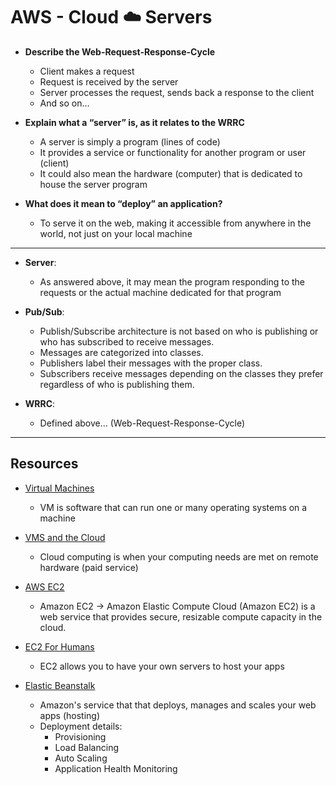# AWS - Cloud ☁️ Servers 

- **Describe the Web-Request-Response-Cycle**
  - Client makes a request
  - Request is received by the server
  - Server processes the request, sends back a response to the client
  - And so on...

- **Explain what a “server” is, as it relates to the WRRC**
  - A server is simply a program (lines of code)
  - It provides a service or functionality for another program or user (client)
  - It could also mean the hardware (computer) that is dedicated to house the server program

- **What does it mean to “deploy” an application?**
  - To serve it on the web, making it accessible from anywhere in the world, not just on your local machine

---

- **Server**:
  - As answered above, it may mean the program responding to the requests or the actual machine dedicated for that program

- **Pub/Sub**:
  - Publish/Subscribe architecture is not based on who is publishing or who has subscribed to receive messages.
  - Messages are categorized into classes.
  - Publishers label their messages with the proper class.
  - Subscribers receive messages depending on the classes they prefer regardless of who is publishing them.

- **WRRC**:
  - Defined above... (Web-Request-Response-Cycle)


---

## Resources

- [Virtual Machines](https://www.youtube.com/watch?v=yIVXjl4SwVo)
  - VM is software that can run one or many operating systems on a machine

- [VMS and the Cloud](https://www.youtube.com/watch?v=l0DfHUWMjsU)
  - Cloud computing is when your computing needs are met on remote hardware (paid service)

- [AWS EC2](https://aws.amazon.com/ec2/?ec2-whats-new.sort-by=item.additionalFields.postDateTime&ec2-whats-new.sort-order=desc)
  - Amazon EC2 &rarr; Amazon Elastic Compute Cloud (Amazon EC2) is a web service that provides secure, resizable compute capacity in the cloud.

- [EC2 For Humans](https://www.youtube.com/watch?v=lZMkgOMYYIg)
  - EC2 allows you to have your own servers to host your apps

- [Elastic Beanstalk](https://www.youtube.com/watch?v=SrwxAScdyT0)
  - Amazon's service that that deploys, manages and scales your web apps (hosting)
  - Deployment details:
    - Provisioning
    - Load Balancing
    - Auto Scaling
    - Application Health Monitoring
